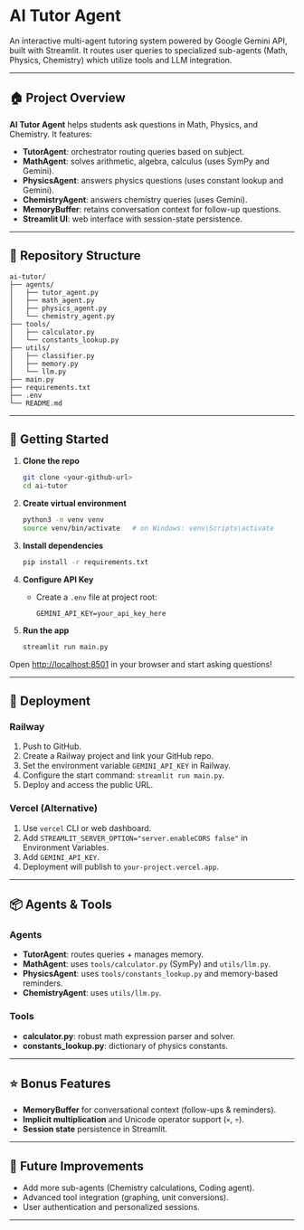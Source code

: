 # AI Tutor Agent

An interactive multi-agent tutoring system powered by Google Gemini API, built with Streamlit. It routes user queries to specialized sub-agents (Math, Physics, Chemistry) which utilize tools and LLM integration.

---

## 🏠 Project Overview

**AI Tutor Agent** helps students ask questions in Math, Physics, and Chemistry. It features:

* **TutorAgent**: orchestrator routing queries based on subject.
* **MathAgent**: solves arithmetic, algebra, calculus (uses SymPy and Gemini).
* **PhysicsAgent**: answers physics questions (uses constant lookup and Gemini).
* **ChemistryAgent**: answers chemistry queries (uses Gemini).
* **MemoryBuffer**: retains conversation context for follow-up questions.
* **Streamlit UI**: web interface with session-state persistence.

---

## 📁 Repository Structure

```
ai-tutor/
├── agents/
│   ├── tutor_agent.py
│   ├── math_agent.py
│   ├── physics_agent.py
│   └── chemistry_agent.py
├── tools/
│   ├── calculator.py
│   └── constants_lookup.py
├── utils/
│   ├── classifier.py
│   ├── memory.py
│   └── llm.py
├── main.py
├── requirements.txt
├── .env
└── README.md
```

---

## 🚀 Getting Started

1. **Clone the repo**

   ```bash
   git clone <your-github-url>
   cd ai-tutor
   ```
2. **Create virtual environment**

   ```bash
   python3 -m venv venv
   source venv/bin/activate   # on Windows: venv\Scripts\activate
   ```
3. **Install dependencies**

   ```bash
   pip install -r requirements.txt
   ```
4. **Configure API Key**

   * Create a `.env` file at project root:

     ```env
     GEMINI_API_KEY=your_api_key_here
     ```
5. **Run the app**

   ```bash
   streamlit run main.py
   ```

Open [http://localhost:8501](http://localhost:8501) in your browser and start asking questions!

---

## 📡 Deployment

### Railway

1. Push to GitHub.
2. Create a Railway project and link your GitHub repo.
3. Set the environment variable `GEMINI_API_KEY` in Railway.
4. Configure the start command: `streamlit run main.py`.
5. Deploy and access the public URL.

### Vercel (Alternative)

1. Use `vercel` CLI or web dashboard.
2. Add `STREAMLIT_SERVER_OPTION="server.enableCORS false"` in Environment Variables.
3. Add `GEMINI_API_KEY`.
4. Deployment will publish to `your-project.vercel.app`.

---

## 📦 Agents & Tools

### Agents

* **TutorAgent**: routes queries + manages memory.
* **MathAgent**: uses `tools/calculator.py` (SymPy) and `utils/llm.py`.
* **PhysicsAgent**: uses `tools/constants_lookup.py` and memory-based reminders.
* **ChemistryAgent**: uses `utils/llm.py`.

### Tools

* **calculator.py**: robust math expression parser and solver.
* **constants\_lookup.py**: dictionary of physics constants.

---

## ⭐ Bonus Features

* **MemoryBuffer** for conversational context (follow-ups & reminders).
* **Implicit multiplication** and Unicode operator support (`×`, `÷`).
* **Session state** persistence in Streamlit.

---

## 🔧 Future Improvements

* Add more sub-agents (Chemistry calculations, Coding agent).
* Advanced tool integration (graphing, unit conversions).
* User authentication and personalized sessions.

---

